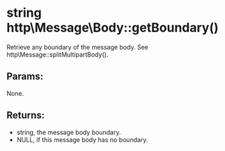 # string http\Message\Body::getBoundary()

Retrieve any boundary of the message body.
See http\Message::splitMultipartBody().

## Params:

None.

## Returns:

* string, the message body boundary.
* NULL, if this message body has no boundary.
